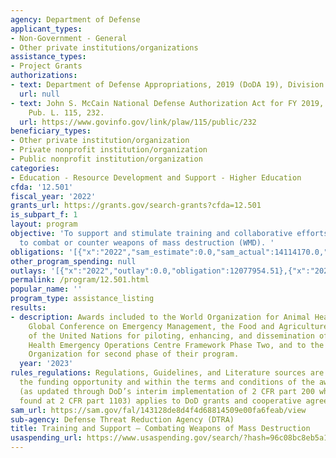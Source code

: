 ```yaml
---
agency: Department of Defense
applicant_types:
- Non-Government - General
- Other private institutions/organizations
assistance_types:
- Project Grants
authorizations:
- text: Department of Defense Appropriations, 2019 (DoDA 19), Division A.
  url: null
- text: John S. McCain National Defense Authorization Act for FY 2019, 1301-1302.
    Pub. L. 115, 232.
  url: https://www.govinfo.gov/link/plaw/115/public/232
beneficiary_types:
- Other private institution/organization
- Private nonprofit institution/organization
- Public nonprofit institution/organization
categories:
- Education - Resource Development and Support - Higher Education
cfda: '12.501'
fiscal_year: '2022'
grants_url: https://grants.gov/search-grants?cfda=12.501
is_subpart_f: 1
layout: program
objective: 'To support and stimulate training and collaborative efforts for solutions
  to combat or counter weapons of mass destruction (WMD). '
obligations: '[{"x":"2022","sam_estimate":0.0,"sam_actual":14114170.0,"usa_spending_actual":16336479.32},{"x":"2023","sam_estimate":50029853.0,"sam_actual":0.0,"usa_spending_actual":49291500.06},{"x":"2024","sam_estimate":29261494.0,"sam_actual":0.0,"usa_spending_actual":35096973.55}]'
other_program_spending: null
outlays: '[{"x":"2022","outlay":0.0,"obligation":12077954.51},{"x":"2023","outlay":0.0,"obligation":46029810.63},{"x":"2024","outlay":0.0,"obligation":32464852.12}]'
permalink: /program/12.501.html
popular_name: ''
program_type: assistance_listing
results:
- description: Awards included to the World Organization for Animal Health for First
    Global Conference on Emergency Management, the Food and Agriculture Organization
    of the United Nations for piloting, enhancing, and dissemination of an Animal
    Health Emergency Operations Centre Framework Phase Two, and to the World Health
    Organization for second phase of their program.
  year: '2023'
rules_regulations: Regulations, Guidelines, and Literature sources are specified in
  the funding opportunity and within the terms and conditions of the award. The DoDGARS
  (as updated through DoD’s interim implementation of 2 CFR part 200 which can be
  found at 2 CFR part 1103) applies to DoD grants and cooperative agreements.
sam_url: https://sam.gov/fal/143128de8d4f4d68814509e00fa6feab/view
sub-agency: Defense Threat Reduction Agency (DTRA)
title: Training and Support – Combating Weapons of Mass Destruction
usaspending_url: https://www.usaspending.gov/search/?hash=96c08bc8eb5a1176231233eafdba163d
---
```

